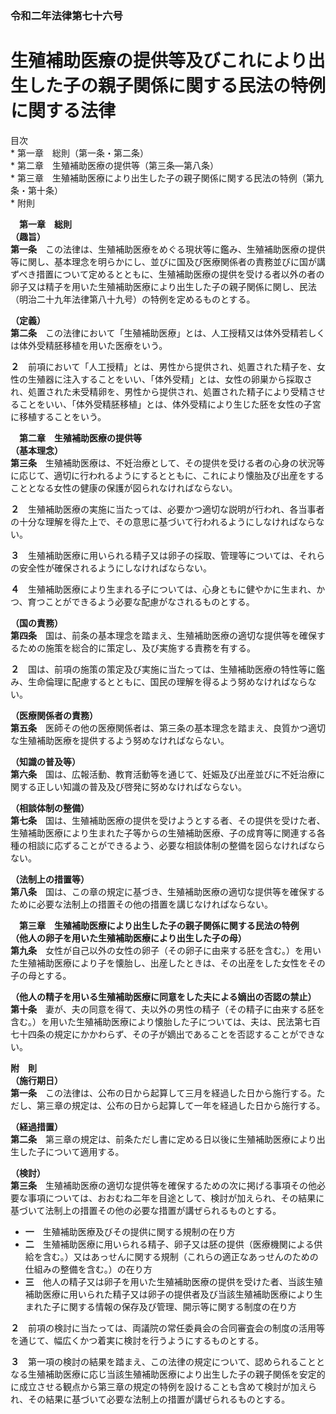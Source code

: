 ### 令和二年法律第七十六号  
# 生殖補助医療の提供等及びこれにより出生した子の親子関係に関する民法の特例に関する法律  
  
目次  
	* 第一章　総則（第一条・第二条）  
	* 第二章　生殖補助医療の提供等（第三条―第八条）  
	* 第三章　生殖補助医療により出生した子の親子関係に関する民法の特例（第九条・第十条）  
	* 附則  
  
&emsp;**第一章　総則**  
**（趣旨）**  
**第一条**　この法律は、生殖補助医療をめぐる現状等に鑑み、生殖補助医療の提供等に関し、基本理念を明らかにし、並びに国及び医療関係者の責務並びに国が講ずべき措置について定めるとともに、生殖補助医療の提供を受ける者以外の者の卵子又は精子を用いた生殖補助医療により出生した子の親子関係に関し、民法（明治二十九年法律第八十九号）の特例を定めるものとする。  
  
**（定義）**  
**第二条**　この法律において「生殖補助医療」とは、人工授精又は体外受精若しくは体外受精胚移植を用いた医療をいう。  
  
**２**　前項において「人工授精」とは、男性から提供され、処置された精子を、女性の生殖器に注入することをいい、「体外受精」とは、女性の卵巣から採取され、処置された未受精卵を、男性から提供され、処置された精子により受精させることをいい、「体外受精胚移植」とは、体外受精により生じた胚を女性の子宮に移植することをいう。  
  
&emsp;**第二章　生殖補助医療の提供等**  
**（基本理念）**  
**第三条**　生殖補助医療は、不妊治療として、その提供を受ける者の心身の状況等に応じて、適切に行われるようにするとともに、これにより懐胎及び出産をすることとなる女性の健康の保護が図られなければならない。  
  
**２**　生殖補助医療の実施に当たっては、必要かつ適切な説明が行われ、各当事者の十分な理解を得た上で、その意思に基づいて行われるようにしなければならない。  
  
**３**　生殖補助医療に用いられる精子又は卵子の採取、管理等については、それらの安全性が確保されるようにしなければならない。  
  
**４**　生殖補助医療により生まれる子については、心身ともに健やかに生まれ、かつ、育つことができるよう必要な配慮がなされるものとする。  
  
**（国の責務）**  
**第四条**　国は、前条の基本理念を踏まえ、生殖補助医療の適切な提供等を確保するための施策を総合的に策定し、及び実施する責務を有する。  
  
**２**　国は、前項の施策の策定及び実施に当たっては、生殖補助医療の特性等に鑑み、生命倫理に配慮するとともに、国民の理解を得るよう努めなければならない。  
  
**（医療関係者の責務）**  
**第五条**　医師その他の医療関係者は、第三条の基本理念を踏まえ、良質かつ適切な生殖補助医療を提供するよう努めなければならない。  
  
**（知識の普及等）**  
**第六条**　国は、広報活動、教育活動等を通じて、妊娠及び出産並びに不妊治療に関する正しい知識の普及及び啓発に努めなければならない。  
  
**（相談体制の整備）**  
**第七条**　国は、生殖補助医療の提供を受けようとする者、その提供を受けた者、生殖補助医療により生まれた子等からの生殖補助医療、子の成育等に関連する各種の相談に応ずることができるよう、必要な相談体制の整備を図らなければならない。  
  
**（法制上の措置等）**  
**第八条**　国は、この章の規定に基づき、生殖補助医療の適切な提供等を確保するために必要な法制上の措置その他の措置を講じなければならない。  
  
&emsp;**第三章　生殖補助医療により出生した子の親子関係に関する民法の特例**  
**（他人の卵子を用いた生殖補助医療により出生した子の母）**  
**第九条**　女性が自己以外の女性の卵子（その卵子に由来する胚を含む。）を用いた生殖補助医療により子を懐胎し、出産したときは、その出産をした女性をその子の母とする。  
  
**（他人の精子を用いる生殖補助医療に同意をした夫による嫡出の否認の禁止）**  
**第十条**　妻が、夫の同意を得て、夫以外の男性の精子（その精子に由来する胚を含む。）を用いた生殖補助医療により懐胎した子については、夫は、民法第七百七十四条の規定にかかわらず、その子が嫡出であることを否認することができない。  
  
**附　則**  
**（施行期日）**  
**第一条**　この法律は、公布の日から起算して三月を経過した日から施行する。ただし、第三章の規定は、公布の日から起算して一年を経過した日から施行する。  
  
**（経過措置）**  
**第二条**　第三章の規定は、前条ただし書に定める日以後に生殖補助医療により出生した子について適用する。  
  
**（検討）**  
**第三条**　生殖補助医療の適切な提供等を確保するための次に掲げる事項その他必要な事項については、おおむね二年を目途として、検討が加えられ、その結果に基づいて法制上の措置その他の必要な措置が講ぜられるものとする。  
* **一**　生殖補助医療及びその提供に関する規制の在り方  
* **二**　生殖補助医療に用いられる精子、卵子又は胚の提供（医療機関による供給を含む。）又はあっせんに関する規制（これらの適正なあっせんのための仕組みの整備を含む。）の在り方  
* **三**　他人の精子又は卵子を用いた生殖補助医療の提供を受けた者、当該生殖補助医療に用いられた精子又は卵子の提供者及び当該生殖補助医療により生まれた子に関する情報の保存及び管理、開示等に関する制度の在り方  
  
**２**　前項の検討に当たっては、両議院の常任委員会の合同審査会の制度の活用等を通じて、幅広くかつ着実に検討を行うようにするものとする。  
  
**３**　第一項の検討の結果を踏まえ、この法律の規定について、認められることとなる生殖補助医療に応じ当該生殖補助医療により出生した子の親子関係を安定的に成立させる観点から第三章の規定の特例を設けることも含めて検討が加えられ、その結果に基づいて必要な法制上の措置が講ぜられるものとする。  
  
